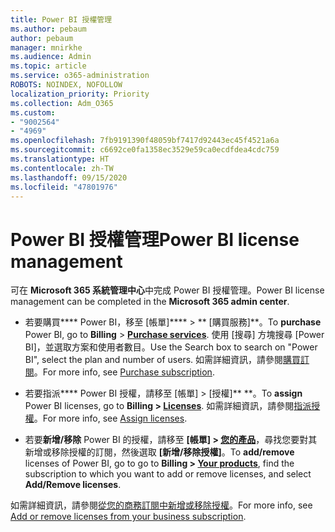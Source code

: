 ```yaml
---
title: Power BI 授權管理
ms.author: pebaum
author: pebaum
manager: mnirkhe
ms.audience: Admin
ms.topic: article
ms.service: o365-administration
ROBOTS: NOINDEX, NOFOLLOW
localization_priority: Priority
ms.collection: Adm_O365
ms.custom:
- "9002564"
- "4969"
ms.openlocfilehash: 7fb9191390f48059bf7417d92443ec45f4521a6a
ms.sourcegitcommit: c6692ce0fa1358ec3529e59ca0ecdfdea4cdc759
ms.translationtype: HT
ms.contentlocale: zh-TW
ms.lasthandoff: 09/15/2020
ms.locfileid: "47801976"
---
```

# <a name="power-bi-license-management"></a><span data-ttu-id="a32d7-102">Power BI 授權管理</span><span class="sxs-lookup"><span data-stu-id="a32d7-102">Power BI license management</span></span>

<span data-ttu-id="a32d7-103">可在 **Microsoft 365 系統管理中心**中完成 Power BI 授權管理。</span><span class="sxs-lookup"><span data-stu-id="a32d7-103">Power BI license management can be completed in the **Microsoft 365 admin center**.</span></span>

- <span data-ttu-id="a32d7-104">若要購買\*\*\*\* Power BI，移至 [帳單]\*\*\*\* \> \*\* [購買服務][](https://go.microsoft.com/fwlink/p/?linkid=868433)\*\*。</span><span class="sxs-lookup"><span data-stu-id="a32d7-104">To **purchase** Power BI, go to **Billing** \> **[Purchase services](https://go.microsoft.com/fwlink/p/?linkid=868433)**.</span></span> <span data-ttu-id="a32d7-105">使用 [搜尋] 方塊搜尋 [Power BI]，並選取方案和使用者數目。</span><span class="sxs-lookup"><span data-stu-id="a32d7-105">Use the Search box to search on "Power BI", select the plan and number of users.</span></span> <span data-ttu-id="a32d7-106">如需詳細資訊，請參閱[購買訂閱](https://docs.microsoft.com/microsoft-365/commerce/subscriptions/upgrade-to-different-plan)。</span><span class="sxs-lookup"><span data-stu-id="a32d7-106">For more info, see [Purchase subscription](https://docs.microsoft.com/microsoft-365/commerce/subscriptions/upgrade-to-different-plan).</span></span> 

- <span data-ttu-id="a32d7-107">若要指派\*\*\*\* Power BI 授權，請移至 [帳單] > [授權]\*\*[](https://go.microsoft.com/fwlink/p/?linkid=842264) \*\*。</span><span class="sxs-lookup"><span data-stu-id="a32d7-107">To **assign** Power BI licenses, go to **Billing > [Licenses](https://go.microsoft.com/fwlink/p/?linkid=842264)**.</span></span> <span data-ttu-id="a32d7-108">如需詳細資訊，請參閱[指派授權](https://docs.microsoft.com/microsoft-365/admin/manage/assign-licenses-to-users)。</span><span class="sxs-lookup"><span data-stu-id="a32d7-108">For more info, see [Assign licenses](https://docs.microsoft.com/microsoft-365/admin/manage/assign-licenses-to-users).</span></span>

- <span data-ttu-id="a32d7-109">若要**新增/移除** Power BI 的授權，請移至 **[帳單] > [您的產品](https://go.microsoft.com/fwlink/p/?linkid=842054)**，尋找您要對其新增或移除授權的訂閱，然後選取 **[新增/移除授權]**。</span><span class="sxs-lookup"><span data-stu-id="a32d7-109">To **add/remove** licenses of Power BI, go to go to **Billing > [Your products](https://go.microsoft.com/fwlink/p/?linkid=842054)**, find the subscription to which you want to add or remove licenses, and select **Add/Remove licenses**.</span></span>

<span data-ttu-id="a32d7-110">如需詳細資訊，請參閱[從您的商務訂閱中新增或移除授權](https://docs.microsoft.com/microsoft-365/commerce/licenses/buy-licenses#add-or-remove-licenses-for-your-business-subscription)。</span><span class="sxs-lookup"><span data-stu-id="a32d7-110">For more info, see [Add or remove licenses from your business subscription](https://docs.microsoft.com/microsoft-365/commerce/licenses/buy-licenses#add-or-remove-licenses-for-your-business-subscription).</span></span>